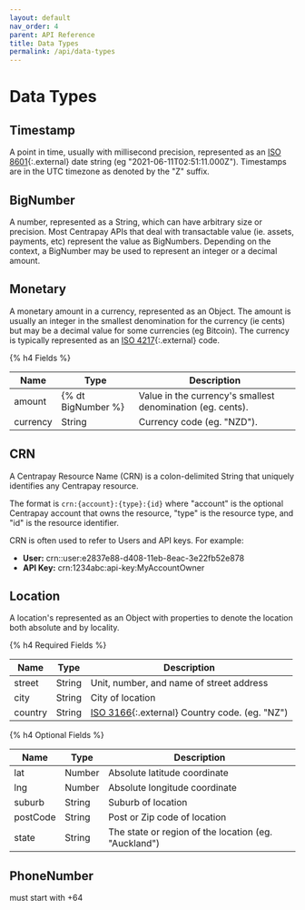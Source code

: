 ```yaml
---
layout: default
nav_order: 4
parent: API Reference
title: Data Types
permalink: /api/data-types
---
```


# Data Types


## Timestamp

A point in time, usually with millisecond precision, represented as an
[ISO 8601][]{:.external} date string (eg "2021-06-11T02:51:11.000Z"). Timestamps
are in the UTC timezone as denoted by the "Z" suffix.


## BigNumber

A number, represented as a String, which can have arbitrary size or precision.
Most Centrapay APIs that deal with transactable value (ie. assets, payments,
etc) represent the value as BigNumbers. Depending on the context, a BigNumber
may be used to represent an integer or a decimal amount.


## Monetary

A monetary amount in a currency, represented as an Object. The amount is
usually an integer in the smallest denomination for the currency (ie cents) but
may be a decimal value for some currencies (eg Bitcoin). The currency is
typically represented as an [ISO 4217][]{:.external} code.

{% h4 Fields %}

| Name     | Type               | Description                                                |
|----------|--------------------|------------------------------------------------------------|
| amount   | {% dt BigNumber %} | Value in the currency's smallest denomination (eg. cents). |
| currency | String             | Currency code (eg. "NZD").                                 |


## CRN

A Centrapay Resource Name (CRN) is a colon-delimited String that uniquely
identifies any Centrapay resource.

The format is `crn:{account}:{type}:{id}` where "account" is the optional
Centrapay account that owns the resource, "type" is the resource type, and "id"
is the resource identifier.

CRN is often used to refer to Users and API keys. For example:
* **User:** crn::user:e2837e88-d408-11eb-8eac-3e22fb52e878
* **API Key:** crn:1234abc:api-key:MyAccountOwner

## Location

A location's represented as an Object with properties to denote the location both absolute and
by locality.

{% h4 Required Fields %}

|   Name   |  Type  |                     Description                      |
| -------- | ------ | ---------------------------------------------------- |
| street   | String | Unit, number, and name of street address             |
| city     | String | City of location                                     |
| country  | String | [ISO 3166][]{:.external} Country code. (eg. "NZ")    |

{% h4 Optional Fields %}

|   Name   |  Type  |                     Description                      |
| -------- | ------ | ---------------------------------------------------- |
| lat      | Number | Absolute latitude coordinate                         |
| lng      | Number | Absolute longitude coordinate                        |
| suburb   | String | Suburb of location                                   |
| postCode | String | Post or Zip code of location                         |
| state    | String | The state or region of the location (eg. "Auckland") |


## PhoneNumber

must start with +64


[ISO 8601]: https://en.wikipedia.org/wiki/ISO_8601
[ISO 4217]: https://en.wikipedia.org/wiki/ISO_4217
[ISO 3166]: https://en.wikipedia.org/wiki/ISO_3166-1_alpha-2
